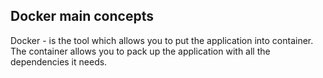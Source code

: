 ## Docker main concepts

Docker - is the tool which allows you to put the application into container.  The container allows you to pack up the application with all the dependencies it needs. 

